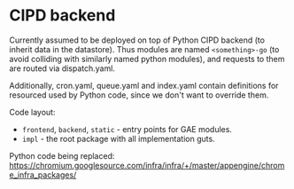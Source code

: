 # CIPD backend

Currently assumed to be deployed on top of Python CIPD backend (to inherit
data in the datastore). Thus modules are named `<something>-go` (to avoid
colliding with similarly named python modules), and requests to them are routed
via dispatch.yaml.

Additionally, cron.yaml, queue.yaml and index.yaml contain definitions for
resourced used by Python code, since we don't want to override them.

Code layout:
  * `frontend`, `backend`, `static` - entry points for GAE modules.
  * `impl` - the root package with all implementation guts.

Python code being replaced:
https://chromium.googlesource.com/infra/infra/+/master/appengine/chrome_infra_packages/
